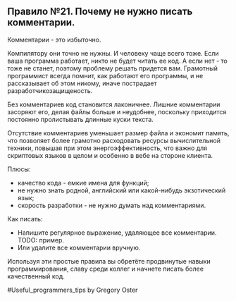 
## Правило №21. Почему не нужно писать комментарии.

Комментарии - это избыточно.

Компилятору они точно не нужны. И человеку чаще всего тоже. Если ваша программа работает, никто не будет читать ее код. А если нет - то тоже не станет, поэтому проблему решать придется вам. Грамотный программист всегда помнит, как работают его программы, и не рассказывает об этом никому, иначе пострадает разработчикозащищеность.

Без комментариев код становится лаконичнее. Лишние комментарии засоряют его, делая файлы больше и неудобнее, поскольку приходится постоянно пролистывать длинные куски текста.

Отсутствие комментариев уменьшает размер файла и экономит память, что позволяет более грамотно расходовать ресурсы вычислительной техники, повышая при этом энергоэффективность, что важно для скриптовых языков в целом и особенно в вебе на стороне клиента.

Плюсы:

- качество кода - емкие имена для функций;
- не нужно знать родной, английский или какой-нибудь экзотический язык;
- скорость разработки - не нужно думать над комментариями.

Как писать:

- Напишите регулярное выражение, удаляющее все комментарии. TODO: пример.
- Или удалите все комментарии вручную.

Используя эти простые правила вы обретёте продвинутые навыки программирования, славу среди коллег и начнете писать более качественный код.

\#Useful_programmers_tips by Gregory Oster
